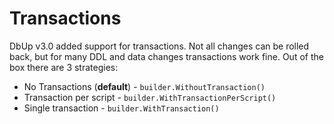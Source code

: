 # Transactions
DbUp v3.0 added support for transactions. Not all changes can be rolled back, but for many DDL and data changes transactions work fine. Out of the box there are 3 strategies:

* No Transactions (**default**) - `builder.WithoutTransaction()`
* Transaction per script - `builder.WithTransactionPerScript()`
* Single transaction - `builder.WithTransaction()`
